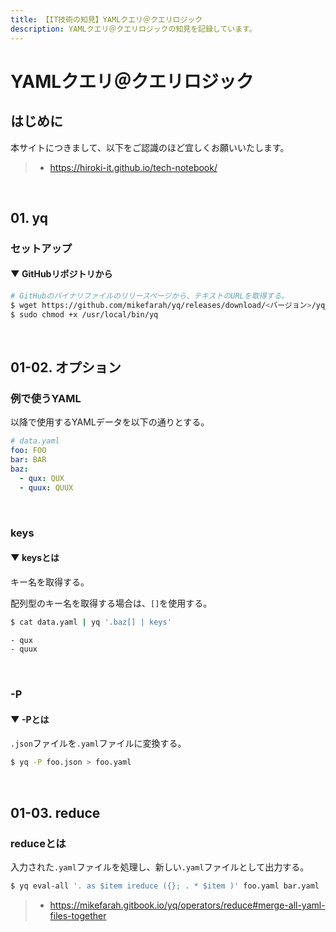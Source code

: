 ```yaml
---
title: 【IT技術の知見】YAMLクエリ＠クエリロジック
description: YAMLクエリ＠クエリロジックの知見を記録しています。
---
```


# YAMLクエリ＠クエリロジック

## はじめに

本サイトにつきまして、以下をご認識のほど宜しくお願いいたします。

> - https://hiroki-it.github.io/tech-notebook/

<br>

## 01. yq

### セットアップ

#### ▼ GitHubリポジトリから

```bash
# GitHubのバイナリファイルのリリースページから、テキストのURLを取得する。
$ wget https://github.com/mikefarah/yq/releases/download/<バージョン>/yq_linux_amd64
$ sudo chmod +x /usr/local/bin/yq
```

<br>

## 01-02. オプション

### 例で使うYAML

以降で使用するYAMLデータを以下の通りとする。

```yaml
# data.yaml
foo: FOO
bar: BAR
baz:
  - qux: QUX
  - quux: QUUX
```

<br>

### keys

#### ▼ keysとは

キー名を取得する。

配列型のキー名を取得する場合は、`[]`を使用する。

```bash
$ cat data.yaml | yq '.baz[] | keys'

- qux
- quux
```

<br>

### -P

#### ▼ -Pとは

`.json`ファイルを`.yaml`ファイルに変換する。

```bash
$ yq -P foo.json > foo.yaml
```

<br>

## 01-03. reduce

### reduceとは

入力された`.yaml`ファイルを処理し、新しい`.yaml`ファイルとして出力する。

```bash
$ yq eval-all '. as $item ireduce ({}; . * $item )' foo.yaml bar.yaml
```

> - https://mikefarah.gitbook.io/yq/operators/reduce#merge-all-yaml-files-together

<br>
